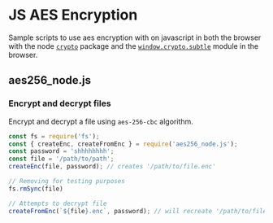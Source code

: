 JS AES Encryption
============

Sample scripts to use aes encryption with on javascript in both the browser with the node [`crypto`](https://nodejs.org/api/crypto.html) package and the [`window.crypto.subtle`](https://developer.mozilla.org/en-US/docs/Web/API/SubtleCrypto) module in the browser.

## aes256_node.js

### Encrypt and decrypt files

Encrypt and decrypt a file using `aes-256-cbc` algorithm.

```javascript
const fs = require('fs');
const { createEnc, createFromEnc } = require('aes256_node.js');
const password = 'shhhhhhhh';
const file = '/path/to/path';
createEnc(file, password); // creates '/path/to/file.enc'

// Removing for testing purposes
fs.rmSync(file)

// Attempts to decrypt file
createFromEnc(`${file}.enc`, password); // will recreate '/path/to/file' if the password is right
```

